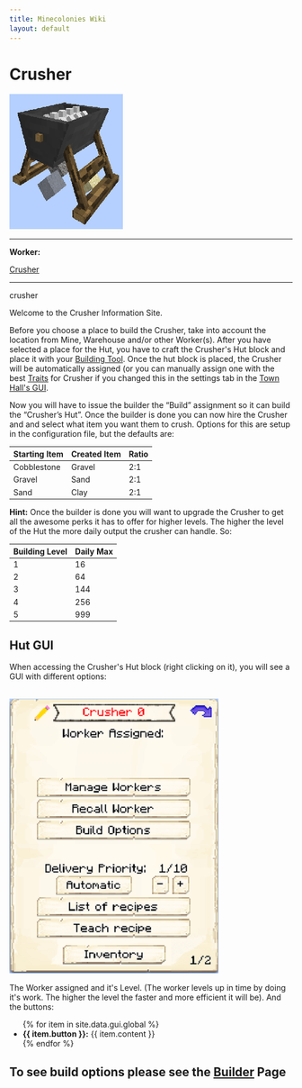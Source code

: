 ```yaml
---
title: Minecolonies Wiki
layout: default
---
```

# Crusher

<div class="infobox box text-center">
    <img src="../../assets/images/buildings/Crusher_Block.png" alt="Crusher" />
    <hr />
    <div class="row section-text text-left">
        <div class="col">
        <p><strong>Worker:</strong></p>
        </div>
        <div class="col">
        <p><a href="../workers/crusher">Crusher</a></p>
        </div>
    </div>
    <hr />
    <recipe>crusher</recipe>
</div>

Welcome to the Crusher Information Site.

Before you choose a place to build the Crusher, take into account the location from Mine, Warehouse and/or other Worker(s). After you have selected a place for the Hut, you have to craft the Crusher's Hut block and place it with your [Building Tool](../items/buildingtool). Once the hut block is placed, the Crusher will be automatically assigned (or you can manually assign one with the best  [Traits](../systems/workerinfo) for Crusher if you changed this in the settings tab in the [Town Hall's GUI](../../source/buildings/townhall).

Now you will have to issue the builder the “Build” assignment so it can build the “Crusher’s Hut”. Once the builder is done you can now hire the Crusher and and select what item you want them to crush. Options for this are setup in the configuration file, but the defaults are: 

| Starting Item | Created Item | Ratio |
| ----- | ----- | ----- |
| Cobblestone   | Gravel       | 2:1   |
| Gravel        | Sand         | 2:1   |
| Sand          | Clay         | 2:1   |

**Hint:** Once the builder is done you will want to upgrade the Crusher to get all the awesome perks it has to offer for higher levels. The higher the level of the Hut the more daily output the crusher can handle. So:

| Building Level | Daily Max |
| ----- | ----- |
| 1 | 16  |
| 2 | 64  |
| 3 | 144 |
| 4 | 256 |
| 5 | 999 |

## Hut GUI

When accessing the Crusher's Hut block (right clicking on it), you will see a GUI with different options:

<br>
<div class="row">
  <div class="col-sm-12 col-md">
    <img src="../../assets/images/gui/crushergui.png" class="img-fluid mx-auto" alt="Crusher GUI">
  </div>
  <div class="col-sm-12 col-md">
    <p>The Worker assigned and it's Level. (The worker levels up in time by doing it's work. The higher the level the faster and more efficient it will be). And the buttons:</p>
    <ul>
      {% for item in site.data.gui.global %}
        <li><strong>{{ item.button }}:</strong> {{ item.content }}</li>
      {% endfor %}
    </ul>
  </div>
</div>
  
## **To see build options please see the [Builder](../../source/workers/builder) Page**
